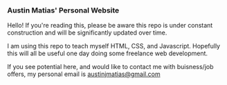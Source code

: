 ### Austin Matias' Personal Website

Hello! If you're reading this, please be aware this repo is under constant construction and will be significantly updated over time.

I am using this repo to teach myself HTML, CSS, and Javascript. Hopefully this will all be useful one day doing some freelance web development.

If you see potential here, and would like to contact me with buisness/job offers, my personal email is austinjmatias@gmail.com